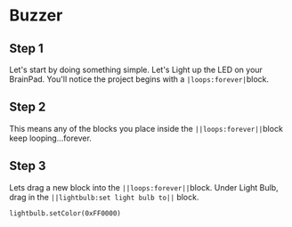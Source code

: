 # Buzzer

## Step 1

Let's start by doing something simple. Let's Light up the LED on your BrainPad. You'll notice the project begins with a
``|loops:forever|``block.



## Step 2

This means any of the blocks you place inside the ``||loops:forever||``block keep looping...forever.

## Step 3

Lets drag a new block into the ``||loops:forever||``block. Under Light Bulb, drag in the ``||lightbulb:set light bulb to||`` block. 


```block
lightbulb.setColor(0xFF0000)



```
